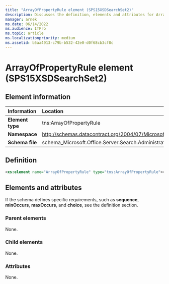 ```yaml
---
title: "ArrayOfPropertyRule element (SPS15XSDSearchSet2)"
description: Discusses the definition, elements and attributes for ArrayOfPropertyRule element (SPS15XSDSearchSet2).
manager: arnek
ms.date: 06/14/2022
ms.audience: ITPro
ms.topic: article
ms.localizationpriority: medium
ms.assetid: b5aa4913-c79b-b532-42e0-d0f68cb3cf8c
---
```


# ArrayOfPropertyRule element (SPS15XSDSearchSet2)

## Element information

|Information|Location|
|:-----|:-----|
|**Element type** <br/> |tns:ArrayOfPropertyRule  <br/> |
|**Namespace** <br/> |http://schemas.datacontract.org/2004/07/Microsoft.Office.Server.Search.Administration  <br/> |
|**Schema file** <br/> |schema_Microsoft.Office.Server.Search.Administration.xsd  <br/> |

## Definition

```XML
<xs:element name="ArrayOfPropertyRule" type="tns:ArrayOfPropertyRule"></xs:element>

```

## Elements and attributes

If the schema defines specific requirements, such as **sequence**, **minOccurs**, **maxOccurs**, and **choice**, see the definition section.

### Parent elements

None.

### Child elements

None.

### Attributes

None.
